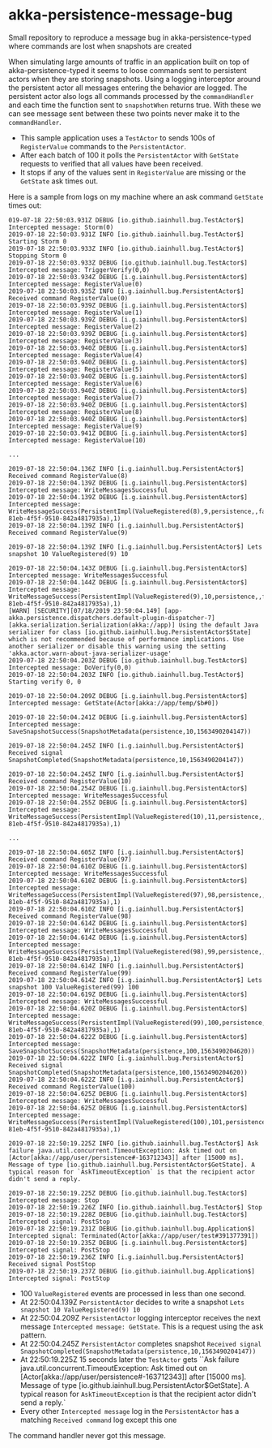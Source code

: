 # akka-persistence-message-bug

Small repository to reproduce a message bug in akka-persistence-typed where commands are lost when snapshots are created

When simulating large amounts of traffic in an application built on top of akka-persistence-typed it seems to loose commands
sent to persistent actors when they are storing snapshots. Using a logging interceptor around the persistent actor all messages
entering the behavior are logged. The persistent actor also logs all commands processed by the `commandHandler` and each time
the function sent to `snapshotWhen` returns true. With these we can see message sent between these two points never make it to the
`commandHandler`.

* This sample application uses a `TestActor` to sends 100s of `RegisterValue` commands to the `PersistentActor`.
* After each batch of 100 it polls the `PersistentActor` with `GetState` requests to verified that all values have been received.
* It stops if any of the values sent in `RegisterValue` are missing or the `GetState` ask times out.

Here is a sample from logs on my machine where an ask command `GetState` times out:

```text
019-07-18 22:50:03.931Z DEBUG [io.github.iainhull.bug.TestActor$] Intercepted message: Storm(0)
2019-07-18 22:50:03.931Z INFO [io.github.iainhull.bug.TestActor$] Starting Storm 0
2019-07-18 22:50:03.933Z INFO [io.github.iainhull.bug.TestActor$] Stopping Storm 0
2019-07-18 22:50:03.933Z DEBUG [io.github.iainhull.bug.TestActor$] Intercepted message: TriggerVerify(0,0)
2019-07-18 22:50:03.934Z DEBUG [i.g.iainhull.bug.PersistentActor$] Intercepted message: RegisterValue(0)
2019-07-18 22:50:03.935Z INFO [i.g.iainhull.bug.PersistentActor$] Received command RegisterValue(0)
2019-07-18 22:50:03.939Z DEBUG [i.g.iainhull.bug.PersistentActor$] Intercepted message: RegisterValue(1)
2019-07-18 22:50:03.939Z DEBUG [i.g.iainhull.bug.PersistentActor$] Intercepted message: RegisterValue(2)
2019-07-18 22:50:03.939Z DEBUG [i.g.iainhull.bug.PersistentActor$] Intercepted message: RegisterValue(3)
2019-07-18 22:50:03.940Z DEBUG [i.g.iainhull.bug.PersistentActor$] Intercepted message: RegisterValue(4)
2019-07-18 22:50:03.940Z DEBUG [i.g.iainhull.bug.PersistentActor$] Intercepted message: RegisterValue(5)
2019-07-18 22:50:03.940Z DEBUG [i.g.iainhull.bug.PersistentActor$] Intercepted message: RegisterValue(6)
2019-07-18 22:50:03.940Z DEBUG [i.g.iainhull.bug.PersistentActor$] Intercepted message: RegisterValue(7)
2019-07-18 22:50:03.940Z DEBUG [i.g.iainhull.bug.PersistentActor$] Intercepted message: RegisterValue(8)
2019-07-18 22:50:03.940Z DEBUG [i.g.iainhull.bug.PersistentActor$] Intercepted message: RegisterValue(9)
2019-07-18 22:50:03.941Z DEBUG [i.g.iainhull.bug.PersistentActor$] Intercepted message: RegisterValue(10)

...

2019-07-18 22:50:04.136Z INFO [i.g.iainhull.bug.PersistentActor$] Received command RegisterValue(8)
2019-07-18 22:50:04.139Z DEBUG [i.g.iainhull.bug.PersistentActor$] Intercepted message: WriteMessagesSuccessful
2019-07-18 22:50:04.139Z DEBUG [i.g.iainhull.bug.PersistentActor$] Intercepted message: WriteMessageSuccess(PersistentImpl(ValueRegistered(8),9,persistence,,false,null,e03f4ccb-81eb-4f5f-9510-842a4817935a),1)
2019-07-18 22:50:04.139Z INFO [i.g.iainhull.bug.PersistentActor$] Received command RegisterValue(9)

2019-07-18 22:50:04.139Z INFO [i.g.iainhull.bug.PersistentActor$] Lets snapshot 10 ValueRegistered(9) 10

2019-07-18 22:50:04.143Z DEBUG [i.g.iainhull.bug.PersistentActor$] Intercepted message: WriteMessagesSuccessful
2019-07-18 22:50:04.144Z DEBUG [i.g.iainhull.bug.PersistentActor$] Intercepted message: WriteMessageSuccess(PersistentImpl(ValueRegistered(9),10,persistence,,false,null,e03f4ccb-81eb-4f5f-9510-842a4817935a),1)
[WARN] [SECURITY][07/18/2019 23:50:04.149] [app-akka.persistence.dispatchers.default-plugin-dispatcher-7] [akka.serialization.Serialization(akka://app)] Using the default Java serializer for class [io.github.iainhull.bug.PersistentActor$State] which is not recommended because of performance implications. Use another serializer or disable this warning using the setting 'akka.actor.warn-about-java-serializer-usage'
2019-07-18 22:50:04.203Z DEBUG [io.github.iainhull.bug.TestActor$] Intercepted message: DoVerify(0,0)
2019-07-18 22:50:04.203Z INFO [io.github.iainhull.bug.TestActor$] Starting verify 0, 0

2019-07-18 22:50:04.209Z DEBUG [i.g.iainhull.bug.PersistentActor$] Intercepted message: GetState(Actor[akka://app/temp/$b#0])

2019-07-18 22:50:04.241Z DEBUG [i.g.iainhull.bug.PersistentActor$] Intercepted message: SaveSnapshotSuccess(SnapshotMetadata(persistence,10,1563490204147))

2019-07-18 22:50:04.245Z INFO [i.g.iainhull.bug.PersistentActor$] Received signal SnapshotCompleted(SnapshotMetadata(persistence,10,1563490204147))

2019-07-18 22:50:04.245Z INFO [i.g.iainhull.bug.PersistentActor$] Received command RegisterValue(10)
2019-07-18 22:50:04.254Z DEBUG [i.g.iainhull.bug.PersistentActor$] Intercepted message: WriteMessagesSuccessful
2019-07-18 22:50:04.255Z DEBUG [i.g.iainhull.bug.PersistentActor$] Intercepted message: WriteMessageSuccess(PersistentImpl(ValueRegistered(10),11,persistence,,false,null,e03f4ccb-81eb-4f5f-9510-842a4817935a),1)

...

2019-07-18 22:50:04.605Z INFO [i.g.iainhull.bug.PersistentActor$] Received command RegisterValue(97)
2019-07-18 22:50:04.610Z DEBUG [i.g.iainhull.bug.PersistentActor$] Intercepted message: WriteMessagesSuccessful
2019-07-18 22:50:04.610Z DEBUG [i.g.iainhull.bug.PersistentActor$] Intercepted message: WriteMessageSuccess(PersistentImpl(ValueRegistered(97),98,persistence,,false,null,e03f4ccb-81eb-4f5f-9510-842a4817935a),1)
2019-07-18 22:50:04.610Z INFO [i.g.iainhull.bug.PersistentActor$] Received command RegisterValue(98)
2019-07-18 22:50:04.614Z DEBUG [i.g.iainhull.bug.PersistentActor$] Intercepted message: WriteMessagesSuccessful
2019-07-18 22:50:04.614Z DEBUG [i.g.iainhull.bug.PersistentActor$] Intercepted message: WriteMessageSuccess(PersistentImpl(ValueRegistered(98),99,persistence,,false,null,e03f4ccb-81eb-4f5f-9510-842a4817935a),1)
2019-07-18 22:50:04.614Z INFO [i.g.iainhull.bug.PersistentActor$] Received command RegisterValue(99)
2019-07-18 22:50:04.614Z INFO [i.g.iainhull.bug.PersistentActor$] Lets snapshot 100 ValueRegistered(99) 100
2019-07-18 22:50:04.619Z DEBUG [i.g.iainhull.bug.PersistentActor$] Intercepted message: WriteMessagesSuccessful
2019-07-18 22:50:04.620Z DEBUG [i.g.iainhull.bug.PersistentActor$] Intercepted message: WriteMessageSuccess(PersistentImpl(ValueRegistered(99),100,persistence,,false,null,e03f4ccb-81eb-4f5f-9510-842a4817935a),1)
2019-07-18 22:50:04.622Z DEBUG [i.g.iainhull.bug.PersistentActor$] Intercepted message: SaveSnapshotSuccess(SnapshotMetadata(persistence,100,1563490204620))
2019-07-18 22:50:04.622Z INFO [i.g.iainhull.bug.PersistentActor$] Received signal SnapshotCompleted(SnapshotMetadata(persistence,100,1563490204620))
2019-07-18 22:50:04.622Z INFO [i.g.iainhull.bug.PersistentActor$] Received command RegisterValue(100)
2019-07-18 22:50:04.625Z DEBUG [i.g.iainhull.bug.PersistentActor$] Intercepted message: WriteMessagesSuccessful
2019-07-18 22:50:04.625Z DEBUG [i.g.iainhull.bug.PersistentActor$] Intercepted message: WriteMessageSuccess(PersistentImpl(ValueRegistered(100),101,persistence,,false,null,e03f4ccb-81eb-4f5f-9510-842a4817935a),1)

2019-07-18 22:50:19.225Z INFO [io.github.iainhull.bug.TestActor$] Ask failure java.util.concurrent.TimeoutException: Ask timed out on [Actor[akka://app/user/persistence#-163712343]] after [15000 ms]. Message of type [io.github.iainhull.bug.PersistentActor$GetState]. A typical reason for `AskTimeoutException` is that the recipient actor didn't send a reply.

2019-07-18 22:50:19.225Z DEBUG [io.github.iainhull.bug.TestActor$] Intercepted message: Stop
2019-07-18 22:50:19.226Z INFO [io.github.iainhull.bug.TestActor$] Stop
2019-07-18 22:50:19.228Z DEBUG [io.github.iainhull.bug.TestActor$] Intercepted signal: PostStop
2019-07-18 22:50:19.231Z DEBUG [io.github.iainhull.bug.Application$] Intercepted signal: Terminated(Actor[akka://app/user/test#391377391])
2019-07-18 22:50:19.235Z DEBUG [i.g.iainhull.bug.PersistentActor$] Intercepted signal: PostStop
2019-07-18 22:50:19.236Z INFO [i.g.iainhull.bug.PersistentActor$] Received signal PostStop
2019-07-18 22:50:19.237Z DEBUG [io.github.iainhull.bug.Application$] Intercepted signal: PostStop

```

* 100 `ValueRegistered` events are processed in less than one second.
* At 22:50:04.139Z `PersistentActor` decides to write a snapshot `Lets snapshot 10 ValueRegistered(9) 10`
* At 22:50:04.209Z `PersistentActor` logging interceptor receives the next message `Intercepted message: GetState`. This is a request
  using the ask pattern.
* At 22:50:04.245Z `PersistentActor` completes snapshot `Received signal SnapshotCompleted(SnapshotMetadata(persistence,10,1563490204147))`
* At 22:50:19.225Z 15 seconds later the `TestActor` gets ``Ask failure java.util.concurrent.TimeoutException: Ask timed out on [Actor[akka://app/user/persistence#-163712343]] after [15000 ms]. Message of type [io.github.iainhull.bug.PersistentActor$GetState]. A typical reason for `AskTimeoutException` is that the recipient actor didn't send a reply.`
* Every other `Intercepted message` log in the `PersistentActor` has a matching `Received command` log except this one

The command handler never got this message.